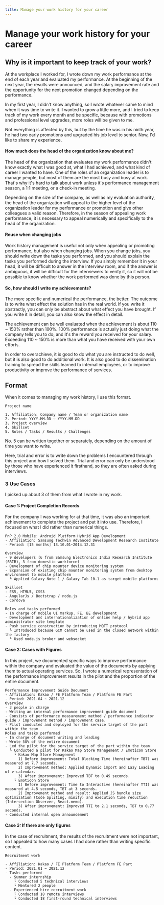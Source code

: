 ```yaml
---
title: Manage your work history for your career
---
```


# Manage your work history for your career
## Why is it important to keep track of your work?
At the workplace I worked for, I wrote down my work performance at the end of each year and evaluated my performance. At the beginning of the next year, the results were announced, and the salary improvement rate and the opportunity for the next promotion changed depending on the performance.

In my first year, I didn't know anything, so I wrote whatever came to mind when it was time to write it. I wanted to grow a little more, and I tried to keep track of my work every month and be specific, because with promotions and professional level upgrades, more roles will be given to me.

Not everything is affected by this, but by the time he was in his ninth year, he had two early promotions and upgraded his job level to senior. Now, I'd like to share my experience.

#### How much does the head of the organization know about me?
The head of the organization that evaluates my work performance didn't know exactly what I was good at, what I had achieved, and what kind of career I wanted to have. One of the roles of an organization leader is to manage people, but most of them are the most busy and busy at work. That's why it's hard to talk about work unless it's performance management season, a 1:1 meeting, or a check-in meeting.

Depending on the size of the company, as well as my evaluation authority, the head of the organization will appeal to the higher level of the organization leader for my performance or promotion and give other colleagues a valid reason. Therefore, in the season of appealing work performance, it is necessary to appeal numerically and specifically to the head of the organization.

#### Reuse when changing jobs
Work history management is useful not only when appealing or promoting performance, but also when changing jobs. When you change jobs, you should write down the tasks you performed, and you should explain the tasks you performed during the interview. If you simply remember it in your head, it will be difficult to answer in the interview room, and if the answer is ambiguous, it will be difficult for the interviewers to verify it, so it will not be possible to know whether the work performed was done by this person.

#### So, how should I write my achievements?
The more specific and numerical the performance, the better. The outcome is to write what effect the solution has in the real world. If you write it abstractly, you can only be abstract about what effect you have brought. If you write it in detail, you can also know the effect in detail.

The achievement can be well evaluated when the achievement is about 110 ~ 150% rather than 100%. 100% performance is actually just doing what the company tells you to do, and it's the reward you received for your salary. Exceeding 110 ~ 150% is more than what you have received with your own efforts.

In order to overachieve, it is good to do what you are instructed to do well, but it is also good to do additional work. It is also good to do dissemination training to spread the skills learned to internal employees, or to improve productivity or improve the performance of services.

## Format
When it comes to managing my work history, I use this format.
```
Project name

1. Affiliation: Company name / Team or organization name
2. Period: YYYY.MM.DD ~ YYYY.MM.DD
3. Project overview
4. Skillset
5. Roles / Tasks / Results / Challenges
```
No. 5 can be written together or separately, depending on the amount of time you want to write.

Here, trial and error is to write down the problems I encountered through this project and how I solved them. Trial and error can only be understood by those who have experienced it firsthand, so they are often asked during interviews.

### 3 Use Cases
I picked up about 3 of them from what I wrote in my work.

#### Case 1: Project Completion Records
For the company I was working for at that time, it was also an important achievement to complete the project and put it into use. Therefore, I focused on what I did rather than numerical things.

```
PnP 2.0 Mobile: Android Platform Hybrid App Development
- Affiliation: Samsung Techwin Advanced Development Research Institute
- Period: [15 months] 13.10.01~2014.12.31

Overview
- 9 developers (6 from Samsung Electronics India Research Institute (SRIB), 3 from domestic workforce)
- Development of chip mounter device monitoring system
- Expansion of existing chip mounter monitoring system from desktop environment to mobile platform
  └ Applied Galaxy Note 1 / Galaxy Tab 10.1 as target mobile platforms

Skillset
- ES5, HTML5, CSS3
- AngularJs / Bootstrap / node.js
- Cordova

Roles and tasks performed
- In charge of mobile UI markup, FE, BE development
- Development and internationalization of online help / hybrid app administrator site template
- Push service construction by introducing MQTT protocol
  └ Introduced because GCM cannot be used in the closed network within the factory
  └ Used node.js broker and websocket
```

#### Case 2: Cases with Figures
In this project, we documented specific ways to improve performance within the company and evaluated the value of the documents by applying them to actual operating services. So, I wrote a numerical representation of the performance improvement results in the pilot and the proportion of the entire document.
```
Performance Improvement Guide Document
- Affiliation: Kakao / FE Platform Team / Platform FE Part
- Period: 2021.04 ~ 2021.12
Overview
- 3 people in charge
- Writing an internal performance improvement guide document
- Consists of performance measurement method / performance indicator guide / improvement method / improvement case.
- Pilot conducted and deployed for the service target of the part within the team
Roles and tasks performed
- In charge of document writing and leading
- Wrote 58% of the entire document
- Led the pilot for the service target of the part within the team
  └ Conducted a pilot for Kakao Map Store Management / Emoticon Store
    └ Kakao Map Store Management
      1) Before improvement: Total Blocking Time (hereinafter TBT) was measured at 7.7 seconds.
      2) Improvement method: Applied Dynamic import and Lazy Loading of v-calendar.
      3) After improvement: Improved TBT to 0.49 seconds.
    └ Emoticon Store
      1) Before improvement: Time to Interactive (hereinafter TTI) was measured at 4.5 seconds, TBT at 3 seconds.
      2) Improvement method and result: Applied JS bundle size optimization (Code Spliting, minify) and execution time reduction (Intersection Observer, React.memo).
      3) After improvement: Improved TTI to 2.1 seconds, TBT to 0.77 seconds.
- Conducted internal open announcement
```

#### Case 3: If there are only figures
In the case of recruitment, the results of the recruitment were not important, so I appealed to how many cases I had done rather than writing specific content.

```
Recruitment work

- Affiliation: Kakao / FE Platform Team / Platform FE Part
- Period: 2021.01 ~ 2021.12
- Tasks performed
  - Summer internship
    └ Conducted 5 technical interviews
    └ Mentored 2 people
  - Experienced hire recruitment work
    └ Conducted 18 remote interviews
    └ Conducted 18 first-round technical interviews
```